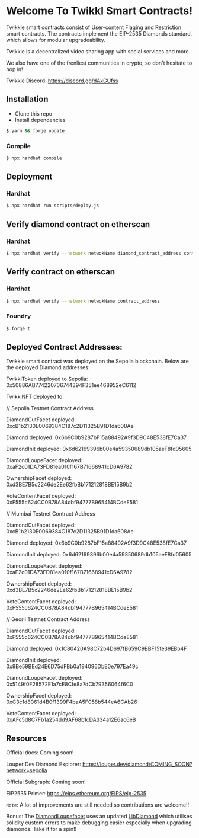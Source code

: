 # Welcome To Twikkl Smart Contracts!

Twikkle smart contracts consist of User-content Flaging and Restriction smart contracts. The contracts implement the EIP-2535 Diamonds standard, which allows for modular upgradeability.

Twikkle is a decentralized video sharing app with social services and more.

We also have one of the frenliest communities in crypto, so don't hesitate to hop in!

Twikkle Discord: https://discord.gg/dAxGUfss


## Installation

- Clone this repo
- Install dependencies

```bash
$ yarn && forge update
```

### Compile

```bash
$ npx hardhat compile
```

## Deployment

### Hardhat

```bash
$ npx hardhat run scripts/deploy.js
```

## Verify diamond contract on etherscan

### Hardhat

```bash
$ npx hardhat verify --network netwokName diamond_contract_address contract_owner_address diamondcut_facet_address
```

## Verify contract on etherscan

### Hardhat

```bash
$ npx hardhat verify --network netwokName contract_address
```

### Foundry

```bash
$ forge t
```


## Deployed Contract Addresses:

Twikkle smart contract was deployed on the Sepolia blockchain. Below are the deployed Diamond addresses:

TwikklToken deployed to Sepolia: 0x50886AB774220706744394F351ee468952eC6112

TwikklNFT deployed to:

// Sepolia Testnet Contract Address

DiamondCutFacet deployed: 0xcB1b2130E0069384C187c2D11325B91D1da608Ae

Diamond deployed: 0x6b9C0b9287bF15a88492A9f3D9C48E538fE7Ca37

DiamondInit deployed: 0x6d62169396b00e4a59350689db105aeF8fd05605

DiamondLoupeFacet deployed: 0xaF2c01DA73FD81ea010f167B71668941cD6A9782

OwnershipFacet deployed: 0xd3BE7B5c2246de2Ee62fbBb171212818BE15B9b2

VoteContentFacet deployed: 0xF555c624CC0B78A84dbf94777B965414BCdeE581


// Mumbai Testnet Contract Address

DiamondCutFacet deployed: 0xcB1b2130E0069384C187c2D11325B91D1da608Ae<br>

Diamond deployed: 0x6b9C0b9287bF15a88492A9f3D9C48E538fE7Ca37<br>

DiamondInit deployed: 0x6d62169396b00e4a59350689db105aeF8fd05605<br>

DiamondLoupeFacet deployed: 0xaF2c01DA73FD81ea010f167B71668941cD6A9782<br>

OwnershipFacet deployed: 0xd3BE7B5c2246de2Ee62fbBb171212818BE15B9b2<br>

VoteContentFacet deployed: 0xF555c624CC0B78A84dbf94777B965414BCdeE581<br>


// Georli Testnet Contract Address

DiamondCutFacet deployed: 0xF555c624CC0B78A84dbf94777B965414BCdeE581

Diamond deployed: 0x1C80420A98C72b4D697fB659C9BBF15fe39EBb4F

DiamondInit deployed: 0x9Be59BEd24E6D75dFBb0a194096DbE0e797Ea49c

DiamondLoupeFacet deployed: 0x5149f0F28572E1a7cE8Cfe8a7dCb79356064f6C0

OwnershipFacet deployed: 0xC3c1d8061d4B0f1399F4baA5F058b544eA6CAb26

VoteContentFacet deployed: 0xAFc5d8C7Fb1a254dd9AF68b1cDAd34a12E6ac6eB


## Resources
Official docs: Coming soon!

Louper Dev Diamond Explorer: https://louper.dev/diamond/COMING_SOON?network=sepolia

Official Subgraph: Coming soon!

EIP2535 Primer: https://eips.ethereum.org/EIPS/eip-2535

`Note`: A lot of improvements are still needed so contributions are welcome!!

Bonus: The [DiamondLoupefacet](contracts/facets/DiamondLoupeFacet.sol) uses an updated [LibDiamond](contracts/libraries//LibDiamond.sol) which utilises solidity custom errors to make debugging easier especially when upgrading diamonds. Take it for a spin!!


